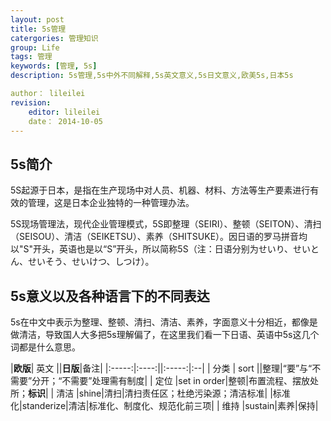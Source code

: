 ```yaml
---
layout: post
title: 5s管理
catergories: 管理知识
group: Life
tags: 管理
keywords: [管理, 5s]
description: 5s管理,5s中外不同解释,5s英文意义,5s日文意义,欧美5s,日本5s

author： lileilei
revision:
    editor: lileilei
    date： 2014-10-05
---
```


## 5s简介
5S起源于日本，是指在生产现场中对人员、机器、材料、方法等生产要素进行有效的管理，这是日本企业独特的一种管理办法。

5S现场管理法，现代企业管理模式，5S即整理（SEIRI）、整顿（SEITON）、清扫（SEISOU）、清洁（SEIKETSU）、素养（SHITSUKE）。因日语的罗马拼音均以"S"开头，英语也是以“S”开头，所以简称5S（注：日语分别为せいり、せいとん、せいそう、せいけつ、しつけ）。

## 5s意义以及各种语言下的不同表达

5s在中文中表示为整理、整顿、清扫、清洁、素养，字面意义十分相近，都像是做清洁，导致国人大多把5s理解偏了，在这里我们看一下日语、英语中5s这几个词都是什么意思。

|**欧版**| 英文 ||**日版**|备注|
|:-----:|:----:||:-----:|:--|
| 分类 | sort ||整理|“要”与“不需要”分开；“不需要”处理需有制度|
| 定位 |set in order|整顿|布置流程、摆放处所；**标识**|
| 清洁 |shine|清扫|清扫责任区；杜绝污染源；清洁标准|
|标准化|standerize|清洁|标准化、制度化、规范化前三项|
| 维持 |sustain|素养|保持|


